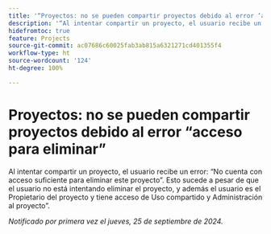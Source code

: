 ```yaml
---
title: '“Proyectos: no se pueden compartir proyectos debido al error ‘acceso para eliminar’”'
description: '“Al intentar compartir un proyecto, el usuario recibe un error: ‘No cuenta con acceso suficiente para eliminar este proyecto’. Esto sucede a pesar de que el usuario no está intentando eliminar el proyecto, y además el usuario es el Propietario del proyecto y tiene acceso de Uso compartido y Administración al proyecto”.'
hidefromtoc: true
feature: Projects
source-git-commit: ac07686c60025fab3ab815a6321271cd401355f4
workflow-type: ht
source-wordcount: '124'
ht-degree: 100%

---
```



# Proyectos: no se pueden compartir proyectos debido al error “acceso para eliminar”

Al intentar compartir un proyecto, el usuario recibe un error: “No cuenta con acceso suficiente para eliminar este proyecto”. Esto sucede a pesar de que el usuario no está intentando eliminar el proyecto, y además el usuario es el Propietario del proyecto y tiene acceso de Uso compartido y Administración al proyecto”.

_Notificado por primera vez el jueves, 25 de septiembre de 2024._
